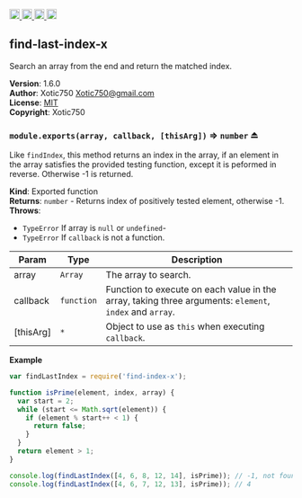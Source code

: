 <a href="https://travis-ci.org/Xotic750/find-last-index-x"
   title="Travis status">
<img
   src="https://travis-ci.org/Xotic750/find-last-index-x.svg?branch=master"
   alt="Travis status" height="18"/>
</a>
<a href="https://david-dm.org/Xotic750/find-last-index-x"
   title="Dependency status">
<img src="https://david-dm.org/Xotic750/find-last-index-x.svg"
   alt="Dependency status" height="18"/>
</a>
<a href="https://david-dm.org/Xotic750/find-last-index-x#info=devDependencies"
   title="devDependency status">
<img src="https://david-dm.org/Xotic750/find-last-index-x/dev-status.svg"
   alt="devDependency status" height="18"/>
</a>
<a href="https://badge.fury.io/js/find-last-index-x" title="npm version">
<img src="https://badge.fury.io/js/find-last-index-x.svg"
   alt="npm version" height="18"/>
</a>
<a name="module_find-last-index-x"></a>

## find-last-index-x
Search an array from the end and return the matched index.

**Version**: 1.6.0  
**Author**: Xotic750 <Xotic750@gmail.com>  
**License**: [MIT](&lt;https://opensource.org/licenses/MIT&gt;)  
**Copyright**: Xotic750  
<a name="exp_module_find-last-index-x--module.exports"></a>

### `module.exports(array, callback, [thisArg])` ⇒ <code>number</code> ⏏
Like `findIndex`, this method returns an index in the array, if an element
in the array satisfies the provided testing function, except it is peformed
in reverse. Otherwise -1 is returned.

**Kind**: Exported function  
**Returns**: <code>number</code> - Returns index of positively tested element, otherwise -1.  
**Throws**:

- <code>TypeError</code> If array is `null` or `undefined`-
- <code>TypeError</code> If `callback` is not a function.


| Param | Type | Description |
| --- | --- | --- |
| array | <code>Array</code> | The array to search. |
| callback | <code>function</code> | Function to execute on each value in the array,  taking three arguments: `element`, `index` and `array`. |
| [thisArg] | <code>\*</code> | Object to use as `this` when executing `callback`. |

**Example**  
```js
var findLastIndex = require('find-index-x');

function isPrime(element, index, array) {
  var start = 2;
  while (start <= Math.sqrt(element)) {
    if (element % start++ < 1) {
      return false;
    }
  }
  return element > 1;
}

console.log(findLastIndex([4, 6, 8, 12, 14], isPrime)); // -1, not found
console.log(findLastIndex([4, 6, 7, 12, 13], isPrime)); // 4
```
